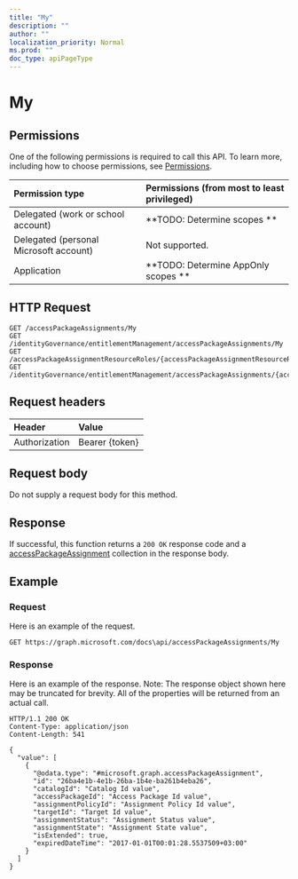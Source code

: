 ```yaml
---
title: "My"
description: ""
author: ""
localization_priority: Normal
ms.prod: ""
doc_type: apiPageType
---
```


# My



## Permissions
One of the following permissions is required to call this API. To learn more, including how to choose permissions, see [Permissions](/concepts/permissions-reference.md).

|Permission type|Permissions (from most to least privileged)|
|:---|:---|
|Delegated (work or school account)|**TODO: Determine scopes **|
|Delegated (personal Microsoft account)|Not supported.|
|Application|**TODO: Determine AppOnly scopes **|

## HTTP Request
<!-- {
  "blockType": "ignored"
}
-->
``` http
GET /accessPackageAssignments/My
GET /identityGovernance/entitlementManagement/accessPackageAssignments/My
GET /accessPackageAssignmentResourceRoles/{accessPackageAssignmentResourceRolesId}/accessPackageAssignments/My
GET /identityGovernance/entitlementManagement/accessPackageAssignments/{accessPackageAssignmentId}/accessPackageAssignmentResourceRoles/{accessPackageAssignmentResourceRoleId}/accessPackageAssignments/My
```

## Request headers
|Header|Value|
|:---|:---|
|Authorization|Bearer {token}|

## Request body
Do not supply a request body for this method.

## Response
If successful, this function returns a `200 OK` response code and a [accessPackageAssignment](../resources/accessPackageAssignment.md) collection in the response body.

## Example

### Request
Here is an example of the request.
<!-- {
  "blockType": "request",
  "name": "accesspackageassignment_my"
}
-->
``` http
GET https://graph.microsoft.com/docs\api/accessPackageAssignments/My
```

### Response
Here is an example of the response. Note: The response object shown here may be truncated for brevity. All of the properties will be returned from an actual call.
<!-- {
  "blockType": "response",
  "truncated": true,
  "@odata.type": "collection(microsoft.graph.accesspackageassignment)"
}
-->
``` http
HTTP/1.1 200 OK
Content-Type: application/json
Content-Length: 541

{
  "value": [
    {
      "@odata.type": "#microsoft.graph.accessPackageAssignment",
      "id": "26ba4e1b-4e1b-26ba-1b4e-ba261b4eba26",
      "catalogId": "Catalog Id value",
      "accessPackageId": "Access Package Id value",
      "assignmentPolicyId": "Assignment Policy Id value",
      "targetId": "Target Id value",
      "assignmentStatus": "Assignment Status value",
      "assignmentState": "Assignment State value",
      "isExtended": true,
      "expiredDateTime": "2017-01-01T00:01:28.5537509+03:00"
    }
  ]
}
```

